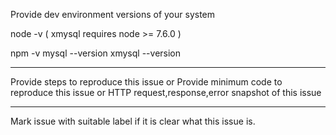 

Provide dev environment versions of your system

node -v
( xmysql requires node >= 7.6.0 )

npm -v
mysql --version
xmysql --version

- - -

Provide steps to reproduce this issue
or
Provide minimum code to reproduce this issue
or
HTTP request,response,error snapshot of this issue

- - -


Mark issue with suitable label if it is clear what this issue is.


